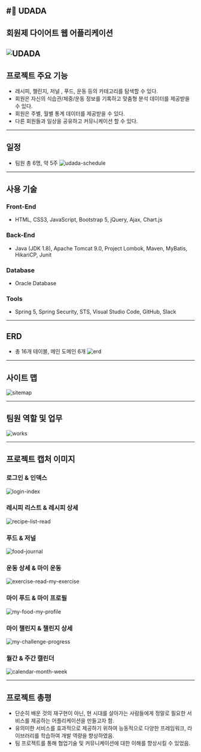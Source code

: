 #:running: UDADA
---
## 회원제 다이어트 웹 어플리케이션
![UDADA](https://user-images.githubusercontent.com/73979611/125547309-15c75438-3343-483c-9217-7bbce979bbac.PNG)
---
## 프로젝트 주요 기능
- 레시피, 챌린지, 저널 , 푸드, 운동 등의 카테고리를 탐색할 수 있다.
- 회원은 자신의 식습관/체중/운동 정보를 기록하고 맞춤형 분석 데이터를 제공받을 수 있다.
- 회원은 주별, 월별 통계 데이터를 제공받을 수 있다.
- 다른 회원들과 일상을 공유하고 커뮤니케이션 할 수 있다. 
---
## 일정
- 팀원 총 6명, 약 5주
![udada-schedule](https://user-images.githubusercontent.com/73979611/125547196-19de51b9-b05d-40f1-98d0-11256523b3cd.jpg)
---
## 사용 기술
### Front-End 
- HTML, CSS3, JavaScript, Bootstrap 5, jQuery, Ajax, Chart.js

### Back-End
- Java (JDK 1.8), Apache Tomcat 9.0, Project Lombok, Maven, MyBatis, HikariCP, Junit

### Database
- Oracle Database

### Tools
- Spring 5, Spring Security, STS, Visual Studio Code, GitHub, Slack

---
## ERD
- 총 16개 테이블, 메인 도메인 6개
![erd](https://user-images.githubusercontent.com/73979611/125547343-7f6f5983-58f8-4aa2-b87d-15ce52296ba6.png)

---
## 사이트 맵
![sitemap](https://user-images.githubusercontent.com/73979611/125547227-48f9cea6-60bc-4974-88d9-4769cef32b22.png)

---
## 팀원 역할 및 업무
![works](https://user-images.githubusercontent.com/73979611/125547248-b13edc73-e48f-4962-bfe1-c27f41ed8a02.png)

---
## 프로젝트 캡처 이미지
### 로그인 & 인덱스
![login-index](https://user-images.githubusercontent.com/73979611/125547356-67252505-ecc8-44a1-a45c-68a522dd04d0.png)

### 레시피 리스트 & 레시피 상세
![recipe-list-read](https://user-images.githubusercontent.com/73979611/125551175-31e0c6db-7e65-4f16-aaca-3bdf2d3234be.png)

### 푸드 & 저널
![food-journal](https://user-images.githubusercontent.com/73979611/125547579-7c379445-c05e-46f8-bde0-3bc4eeb9250d.png)

### 운동 상세 & 마이 운동
![exercise-read-my-exercise](https://user-images.githubusercontent.com/73979611/125547542-a387eb4b-6a5a-4ec9-bb18-caa17598b7c7.png)

### 마이 푸드 & 마이 프로필
![my-food-my-profile](https://user-images.githubusercontent.com/73979611/125551130-9a8158ad-8990-4809-ba23-6d1a4228cfa3.png)

### 마이 챌린지 & 챌린지 상세
![my-challenge-progress](https://user-images.githubusercontent.com/73979611/125547565-076c56f0-b84a-44cb-8cc3-859adf334823.png)

### 월간 & 주간 캘린더
![calendar-month-week](https://user-images.githubusercontent.com/73979611/125547518-1146b9f0-fc07-4352-bee9-594df1245645.png)

---
## 프로젝트 총평
- 단순히 배운 것의 재구현이 아닌, 현 시대를 살아가는 사람들에게 정말로 필요한 서비스를 제공하는 어플리케이션을 만들고자 함.
- 유의미한 서비스를 효과적으로 제공하기 위하여 능동적으로 다양한 프레임워크, 라이브러리를 학습하여 개발 역량을 향상하였음.
- 팀 프로젝트를 통해 협업기술 및 커뮤니케이션에 대한 이해를 향상시킬 수 있었음.

